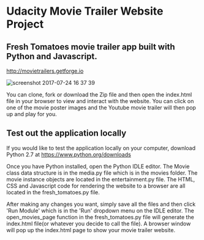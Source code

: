 # Udacity Movie Trailer Website Project

## Fresh Tomatoes movie trailer app built with Python and Javascript.

http://movietrailers.getforge.io

![screenshot 2017-07-24 16 37 39](https://user-images.githubusercontent.com/14083180/28549378-6ee36c90-708e-11e7-8f95-dee3a8b74590.png)


You can clone, fork or download the Zip file and then open the index.html file in your browser to view and interact with the website. You can click on one of the movie poster images and the Youtube movie trailer will then pop up and play for you.

## Test out the application locally

If you would like to test the application locally on your computer, download Python 2.7 at https://www.python.org/downloads

Once you have Python installed, open the Python IDLE editor. The Movie class data structure is in the media.py file which is in the movies folder. The movie instance objects are located in the entertainment.py file. The HTML, CSS and Javascript code for rendering the website to a browser are all located in the fresh_tomatoes.py file.

After making any changes you want, simply save all the files and then click 'Run Module' which is in the 'Run' dropdown menu on the IDLE editor. The open_movies_page function in the fresh_tomatoes.py file will generate the index.html file(or whatever you decide to call the file). A browser window will pop up the index.html page to show your movie trailer website.

